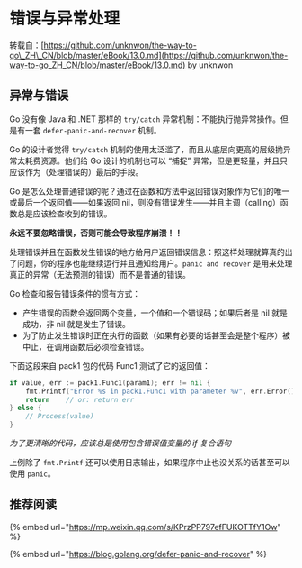 # 错误与异常处理

转载自：[https://github.com/unknwon/the-way-to-go\_ZH\_CN/blob/master/eBook/13.0.md](https://github.com/unknwon/the-way-to-go_ZH_CN/blob/master/eBook/13.0.md) by unknwon

## 异常与错误

Go 没有像 Java 和 .NET 那样的 `try/catch` 异常机制：不能执行抛异常操作。但是有一套 `defer-panic-and-recover` 机制。

Go 的设计者觉得 `try/catch` 机制的使用太泛滥了，而且从底层向更高的层级抛异常太耗费资源。他们给 Go 设计的机制也可以 “捕捉” 异常，但是更轻量，并且只应该作为（处理错误的）最后的手段。

Go 是怎么处理普通错误的呢？通过在函数和方法中返回错误对象作为它们的唯一或最后一个返回值——如果返回 nil，则没有错误发生——并且主调（calling）函数总是应该检查收到的错误。

**永远不要忽略错误，否则可能会导致程序崩溃！！**

处理错误并且在函数发生错误的地方给用户返回错误信息：照这样处理就算真的出了问题，你的程序也能继续运行并且通知给用户。`panic and recover` 是用来处理真正的异常（无法预测的错误）而不是普通的错误。

Go 检查和报告错误条件的惯有方式：

* 产生错误的函数会返回两个变量，一个值和一个错误码；如果后者是 nil 就是成功，非 nil 就是发生了错误。
* 为了防止发生错误时正在执行的函数（如果有必要的话甚至会是整个程序）被中止，在调用函数后必须检查错误。

下面这段来自 pack1 包的代码 Func1 测试了它的返回值：

```go
if value, err := pack1.Func1(param1); err != nil {
	fmt.Printf("Error %s in pack1.Func1 with parameter %v", err.Error(), param1)
	return    // or: return err
} else {
	// Process(value)
}
```

_为了更清晰的代码，应该总是使用包含错误值变量的 if 复合语句_

上例除了 `fmt.Printf` 还可以使用日志输出，如果程序中止也没关系的话甚至可以使用 `panic`。

## 推荐阅读

{% embed url="https://mp.weixin.qq.com/s/KPrzPP797efFUKOTTfY1Ow" %}

{% embed url="https://blog.golang.org/defer-panic-and-recover" %}



